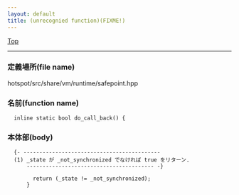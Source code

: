 ```yaml
---
layout: default
title: (unrecognied function)(FIXME!)
---
```

[Top](../index.html)

--- 
### 定義場所(file name)
hotspot/src/share/vm/runtime/safepoint.hpp

### 名前(function name)
```
  inline static bool do_call_back() {
```

### 本体部(body)
```
  {- -------------------------------------------
  (1) _state が _not_synchronized でなければ true をリターン.
      ---------------------------------------- -}

	    return (_state != _not_synchronized);
	  }
	
```


